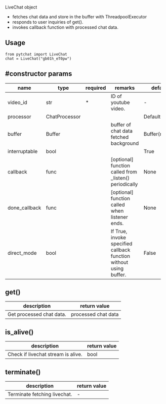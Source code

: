 LiveChat object 
+ fetches chat data and store in the buffer with ThreadpoolExecutor
+ responds to user inquiries of get().
+ invokes callback function with processed chat data.

## Usage
```
from pytchat import LiveChat
chat = LiveChat("gb01h_eT0pw")
```
## #constructor params

name|type|required|remarks|default value
---|---|---|---|---
video_id|str|*|ID of youtube video.|-
processor|ChatProcessor|||DefaultProcessor
buffer|Buffer||buffer of chat data fetched background|Buffer(maxsize=20)
interruptable|bool|||True
callback|func||[optional] function called from _listen()  periodically|None
done_callback|func||[optional] function called when listener ends.|None
direct_mode|bool| |If True, invoke specified callback function without using buffer.|False

## get()
description|return value
---|---
Get processed chat data.|processed chat data

## is_alive()
description|return value
---|---
Check if livechat stream is alive.|bool

## terminate()
description|return value
---|---
Terminate fetching livechat.|-

